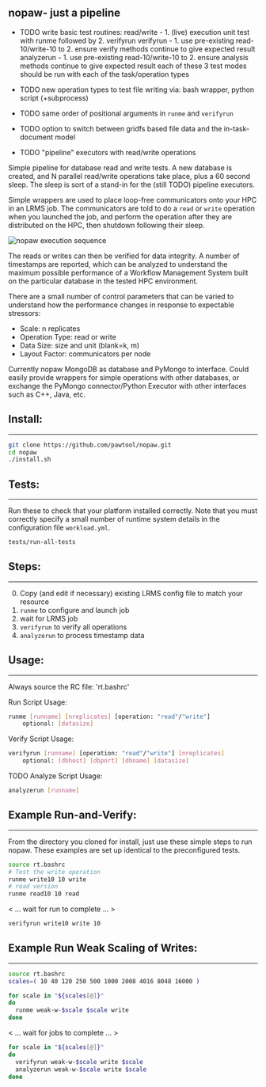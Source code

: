 ## nopaw- just a pipeline

- TODO write basic test routines:
       read/write - 1. (live) execution unit test with
                    runme followed by 2. verifyrun
       verifyrun  - 1. use pre-existing read-10/write-10
                    to 2. ensure verify methods continue
                    to give expected result
       analyzerun - 1. use pre-existing read-10/write-10
                    to 2. ensure analysis methods continue
                    to give expected result
       each of these 3 test modes should be run with
       each of the task/operation types

- TODO new operation types to test file writing via:
       bash wrapper, python script (+subprocess)
- TODO same order of positional arguments
       in `runme` and `verifyrun`
- TODO option to switch between gridfs based
       file data and the in-task-document model
- TODO "pipeline" executors with read/write operations

Simple pipeline for database read and write tests.
A new database is created, and N parallel read/write
operations take place, plus a 60 second sleep.
The sleep is sort of a stand-in for the (still TODO)
pipeline executors.

Simple wrappers are used to place loop-free
communicators onto your HPC in an LRMS job. The
communicators are told to do a `read` or `write`
operation when you launched the job, and perform
the operation after they are distributed on the
HPC, then shutdown following their sleep.

![nopaw execution sequence](https://raw.githubusercontent.com/pawtools/nopaw/branch/nopaw-sequence.png)

The reads or writes can then be verified for data
integrity. A number of timestamps are reported,
which can be analyzed to understand the maximum
possible performance of a Workflow Management System
built on the particular database in the tested
HPC environment.

There are a small number of control parameters that
can be varied to understand how the performance
changes in response to expectable stressors:

 - Scale: n replicates
 - Operation Type: read or write
 - Data Size: size and unit (blank=k, m)
 - Layout Factor: communicators per node

Currently nopaw MongoDB as database and PyMongo to
interface.
Could easily provide wrappers for simple operations
with other databases, or exchange the PyMongo
connector/Python Executor with other interfaces
such as C++, Java, etc.

## Install:
-----------
```bash
git clone https://github.com/pawtool/nopaw.git
cd nopaw
./install.sh
```

## Tests:
--------------------------------
Run these to check that your platform installed
correctly. Note that you must correctly specify
a small number of runtime system details in the
configuration file `workload.yml`.
```bash
tests/run-all-tests
```

## Steps:
---------
0. Copy (and edit if necessary) existing
   LRMS config file to match your resource
1. `runme` to configure and launch job
2. wait for LRMS job
3. `verifyrun` to verify all operations
4. `analyzerun` to process timestamp data

## Usage:
---------
Always source the RC file: 'rt.bashrc'

Run Script Usage:
```bash
runme [runname] [nreplicates] [operation: "read"/"write"]
    optional: [datasize]
```

Verify Script Usage:
```bash
verifyrun [runname] [operation: "read"/"write"] [nreplicates]
    optional: [dbhost] [dbport] [dbname] [datasize]
```

TODO Analyze Script Usage:
```bash
analyzerun [runname] 
```
## Example Run-and-Verify:

--------------------------
From the directory you cloned for install, just
use these simple steps to run nopaw. These
examples are set up identical to the preconfigured
tests.

```bash
source rt.bashrc
# Test the write operation
runme write10 10 write
# read version
runme read10 10 read
```
< ...  wait for run to complete ... >
```bash
verifyrun write10 write 10
```

## Example Run Weak Scaling of Writes:
----------------------------

```bash
source rt.bashrc
scales=( 10 40 120 250 500 1000 2008 4016 8048 16000 )

for scale in "${scales[@]}"
do
  runme weak-w-$scale $scale write
done
```
< ...  wait for jobs to complete ... >
```bash
for scale in "${scales[@]}"
do
  verifyrun weak-w-$scale write $scale
  analyzerun weak-w-$scale write $scale
done
```

